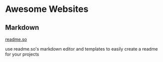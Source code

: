 # Awesome Websites

## Markdown

[readme.so](https://readme.so/editor)

use readme.so's markdown editor and templates to easily create a readme for your projects

